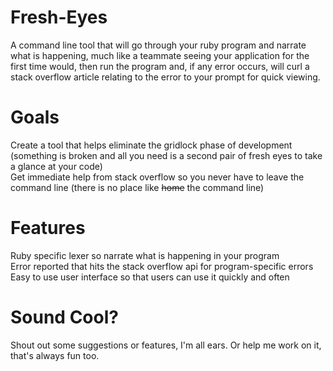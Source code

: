 # Fresh-Eyes
A command line tool that will go through your ruby program and narrate what is happening, much like a teammate seeing your application for the first time would, then run the program and, if any error occurs, will curl a stack overflow article relating to the error to your prompt for quick viewing.

# Goals  
Create a tool that helps eliminate the gridlock phase of development (something is broken and all you need is a second pair of fresh eyes to take a glance at your code)  
Get immediate help from stack overflow so you never have to leave the command line (there is no place like ~~home~~ the command line)  


# Features
Ruby specific lexer so narrate what is happening in your program  
Error reported that hits the stack overflow api for program-specific errors 
Easy to use user interface so that users can use it quickly and often  

# Sound Cool?
Shout out some suggestions or features, I'm all ears. Or help me work on it, that's always fun too.
